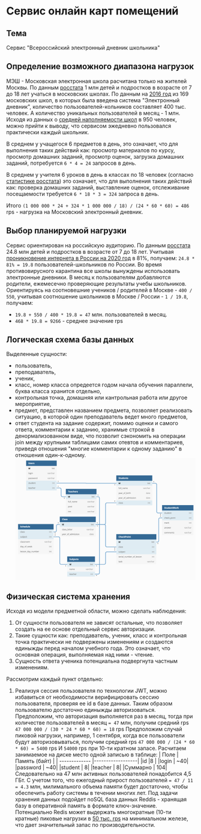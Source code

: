 # Сервис онлайн карт помещений
## Тема
Сервис "Всероссийский электронный дневник школьника"
## Определение возможного диапазона нагрузок 
МЭШ - Московская электронная школа расчитана только на жителей Москвы. По данным [росстата](https://rosstat.gov.ru/bgd/regl/b20_111/Main.htm) 1 млн детей и подростков в возрасте от 7 до 18 лет учаться в московских школах. 
По данным на [2016 год](https://www.mos.ru/news/item/15697073/?utm_source=search&utm_term=serp) из 169 московских школ, в которых была введена система "Электронный дневник", количество пользователей-кольников составляет 400 тыс. человек. А количество уникальных пользователей в месяц - 1 млн.
Исходя из данных о [средней наполняемости школ](https://medportal.ru/enc/parentschildren/school/16/#:~:text=%D0%A7%D0%B0%D1%81%D1%82%D0%BD%D1%8B%D1%85%20%D1%88%D0%BA%D0%BE%D0%BB%20%D0%B2%20%D0%A0%D0%BE%D1%81%D1%81%D0%B8%D0%B8%20%D0%BD%D0%B0%D1%81%D1%87%D0%B8%D1%82%D1%8B%D0%B2%D0%B0%D0%B5%D1%82%D1%81%D1%8F,%D1%87%D0%B0%D1%81%D1%82%D0%BD%D0%BE%D0%B9%20%E2%80%93%20%D0%BE%D1%82%20100%20%D0%B4%D0%BE%20200.) в 950 человек, можно прийти к выводу, что сервисом эжедневно пользовался практически каждый школьник.

В среднем у учащегося 6 предметов в день, это означает, что для выполнения таких действий как: просмотр материалов по курсу, просмотр домашних заданий, просмотр оценок, загрузка домашних заданий, потребуется `6 * 4 = 24` запросов в день.

В среднем у учителя 6 уроков в день в классах по 18 человек (согласно [статистике росстата](https://www.mk.ru/social/2020/09/30/kolichestvo-shkolnykh-uchiteley-rezko-sokrashhaetsya-nashli-udobnuyu-alternativu.html)) это означает, что для выполнения таких действий как: проверка домашних заданий, выставление оценок, отслеживание посещаемости требуется `6 * 18 * 3 = 324` запроса в день.

Итого `(1 000 000 * 24 + 324 * 1 000 000 / 18) / (24 * 60 * 60) = 486` rps - нагрузка на Московский электронный дневник.

## Выбор планируемой нагрузки
Сервис ориентирован на российскую аудиторию. По данным [росстата](https://rosstat.gov.ru/bgd/regl/b20_111/Main.htm) 24.8 млн детей и подростков в возрасте от 7 до 18 лет. Учитывая [проникновение интернета в России на 2020 год](https://www.web-canape.ru/business/internet-2020-globalnaya-statistika-i-trendy/) в 81%, получаем: `24.8 * 81% = 19.8` пользователей-школьников по России.
Во время противовирусного карантина все школы вынуждены использовать электронные дневники. В месяц к пользователям добавляются родители, ежемесечно проверяющие результаты учебы школьников. Ориентируясь на соотновешние учеников / родителей в Москве - `400 / 550`, учитывая соотношение школьников в Москве / России - `1 / 19.8`, получаем:
- `19.8 + 550 / 400 * 19.8 = 47` млн. пользователей в месяц.
- `468 * 19.8 = 9266` - среднее значение rps


## Логическая схема базы данных
Выделенные сущности: 
- пользователь, 
- преподаватель, 
- ученик, 
- класс, номер класса опредеется годом начала обучения параллели, буква класса хранится отдельно, 
- контрольная точка, домашняя или кантрольная работа или другое мероприятие,
- предмет, представлен названием предмета, позволяет реализовать ситуацию, в которой один преподаватель ведет много предметов,
- ответ студента на задание содержит, помимо оценки и самого ответа, комментарии к заданию, хранимые строкой в денормализованном виде, что позволит сэкономить на операции join между крупными таблицами самих отевтов и комментариев, приведя отношения "многие комментарии к одному заданию" в отношения один-к-одному.
![Логическая схема](src/logic_scheme.png)

## Физическая система хранения
Исходя из модели предметной области, можно сделать наблюдения:
1) От сущности пользователя не зависят остальные, что позволяет создать на ее основе отдельный сервис авторизации.
2) Такие сущности как: преподаватель, ученик, класс и контрольная точка практически не подвержены изменениям и создаются единыжды перед началом учебного года. Это означает, что основная операция, выполняемая над ними - чтение. 
3) Сущность ответа ученика потенциальна подвергнута частным изменениям.

Рассмотрим каждый пункт отдельно:
1) Реализуя сессия пользователя по технологии JWT, можно избавиться от необходимости верифицировать сессию пользователя, проверяя ее id в базе данных. Таким образом пользователю достаточно единыжды авторизоваться. 
Предположим, что авторизация выполняется раз в месяц, тогда при количестве пользователей в месяц `= 47` млн, получим средний rps
`47 000 000 / (30 * 24 * 60 * 60) = 18` rps
Предположим случай пиковой нагрузки, например, 1 сентября, когда все пользователи будут авторизовываться, получим средний rps
`47 000 000 / (24 * 60 * 60) = 5400` rps
И `54000` rps при 10-ти кратном запасе.
Расчитаем занимаемое на диске место одной записью в таблице:
| Поле          |  Память (байт)     |
| ------------- |------------------| 
|id |8 |
|login | ~40|
|password | ~40|
|student | 8|
|teacher | 8|
|Суммарно | 104|
Следовательно на 47 млн активных пользователей понадобится 4,5 ГБт.
С учетом того, что ежегодный прирост пользователей `= 47 / 11 = 4.3` млн, милимального объема памяти будет достаточно, чтобы обеспечить работу системы в течении многих лет.
Под задачи хранения данных подойдет noSQL база данных Reddis - хранящая базу в оперативной память в формате ключ-значение. Потенциально Redis может выдержать многократные (10-ти кратные) пиковые нагрузки в [50 тыс. rps](https://skipperkongen.dk/2013/08/27/how-many-requests-per-second-can-i-get-out-of-redis/) на минимальном железе, что дает значительный запас по производительности.




